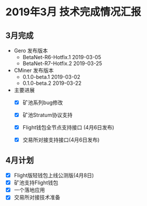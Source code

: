 # 2019年3月 技术完成情况汇报

## 3月完成

- Gero 发布版本
  - BetaNet-R6-Hotfix.1 2019-03-05
  - BetaNet-R7-Hotfix.2 2019-03-25
- CMiner 发布版本
  - 0.1.0-beta.1 2019-03-02
  - 0.1.0-beta.2 2019-03-22
- 主要进展
  - [x] 矿池系列bug修改
  - [x] 矿池Stratum协议支持
  - [x] Flight钱包全节点支持接口 (4月6日发布)
  - [x] 交易所对接支持接口(4月6日发布)


## 4月计划

- [x] Flight版轻钱包上线公测版(4月8日)
- [x] 矿池支持Flight钱包
- [x] 一个落地应用
- [x] 交易所对接技术准备
